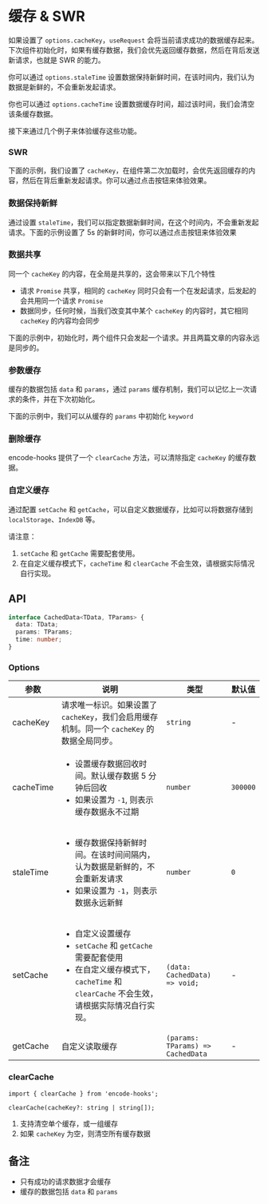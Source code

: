 # 缓存 & SWR

如果设置了 `options.cacheKey`，`useRequest` 会将当前请求成功的数据缓存起来。下次组件初始化时，如果有缓存数据，我们会优先返回缓存数据，然后在背后发送新请求，也就是 SWR 的能力。

你可以通过 `options.staleTime` 设置数据保持新鲜时间，在该时间内，我们认为数据是新鲜的，不会重新发起请求。

你也可以通过 `options.cacheTime` 设置数据缓存时间，超过该时间，我们会清空该条缓存数据。

接下来通过几个例子来体验缓存这些功能。

### SWR

下面的示例，我们设置了 `cacheKey`，在组件第二次加载时，会优先返回缓存的内容，然后在背后重新发起请求。你可以通过点击按钮来体验效果。

<code src="./demo/cacheKey.tsx"></code>

### 数据保持新鲜

通过设置 `staleTime`，我们可以指定数据新鲜时间，在这个时间内，不会重新发起请求。下面的示例设置了 5s 的新鲜时间，你可以通过点击按钮来体验效果

<code src="./demo/staleTime.tsx"></code>

### 数据共享

同一个 `cacheKey` 的内容，在全局是共享的，这会带来以下几个特性

- 请求 `Promise` 共享，相同的 `cacheKey` 同时只会有一个在发起请求，后发起的会共用同一个请求 `Promise`
- 数据同步，任何时候，当我们改变其中某个 `cacheKey` 的内容时，其它相同 `cacheKey` 的内容均会同步

下面的示例中，初始化时，两个组件只会发起一个请求。并且两篇文章的内容永远是同步的。

<code src="./demo/share.tsx"></code>

### 参数缓存

缓存的数据包括 `data` 和 `params`，通过 `params` 缓存机制，我们可以记忆上一次请求的条件，并在下次初始化。

下面的示例中，我们可以从缓存的 `params` 中初始化 `keyword`

<code src="./demo/params.tsx"></code>

### 删除缓存

encode-hooks 提供了一个 `clearCache` 方法，可以清除指定 `cacheKey` 的缓存数据。

<code src="./demo/clearCache.tsx"></code>

### 自定义缓存

通过配置 `setCache` 和 `getCache`，可以自定义数据缓存，比如可以将数据存储到 `localStorage`、`IndexDB` 等。

请注意：

1. `setCache` 和 `getCache` 需要配套使用。
2. 在自定义缓存模式下，`cacheTime` 和 `clearCache` 不会生效，请根据实际情况自行实现。

<code src="./demo/setCache.tsx"></code>

## API

```ts
interface CachedData<TData, TParams> {
  data: TData;
  params: TParams;
  time: number;
}
```

### Options

| 参数      | 说明                                                                                                                                                                          | 类型                              | 默认值   |
| --------- | ----------------------------------------------------------------------------------------------------------------------------------------------------------------------------- | --------------------------------- | -------- |
| cacheKey  | 请求唯一标识。如果设置了 `cacheKey`，我们会启用缓存机制。同一个 `cacheKey` 的数据全局同步。                                                                                   | `string`                          | -        |
| cacheTime | <ul><li> 设置缓存数据回收时间。默认缓存数据 5 分钟后回收 </li><li> 如果设置为 `-1`, 则表示缓存数据永不过期</li></ul>                                                          | `number`                          | `300000` |
| staleTime | <ul><li> 缓存数据保持新鲜时间。在该时间间隔内，认为数据是新鲜的，不会重新发请求 </li><li> 如果设置为 `-1`，则表示数据永远新鲜</li></ul>                                       | `number`                          | `0`      |
| setCache  | <ul><li> 自定义设置缓存 </li><li> `setCache` 和 `getCache` 需要配套使用</li><li> 在自定义缓存模式下，`cacheTime` 和 `clearCache` 不会生效，请根据实际情况自行实现。</li></ul> | `(data: CachedData) => void;`     | -        |
| getCache  | 自定义读取缓存                                                                                                                                                                | `(params: TParams) => CachedData` | -        |

### clearCache

```tsx | pure
import { clearCache } from 'encode-hooks';

clearCache(cacheKey?: string | string[]);
```

1. 支持清空单个缓存，或一组缓存
2. 如果 `cacheKey` 为空，则清空所有缓存数据

## 备注

- 只有成功的请求数据才会缓存
- 缓存的数据包括 `data` 和 `params`
